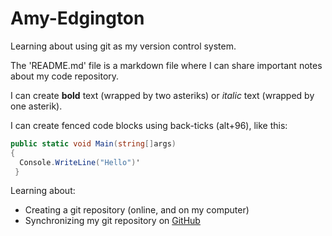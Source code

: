 # Amy-Edgington

Learning about using git as my version control system.

The 'README.md' file is a markdown file where I can share important notes about my code repository.

I can create **bold** text (wrapped by two asteriks) or *italic* text (wrapped by one asterik).

I can create fenced code blocks using back-ticks (alt+96), like this:

```csharp
public static void Main(string[]args)
{
  Console.WriteLine("Hello")'
 }
```
 
 Learning about:
 - Creating a git repository (online, and on my computer)
 - Synchronizing my git repository on [GitHub](https://github.com)
